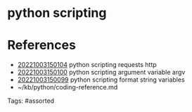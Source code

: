 # python scripting

# References
- [20221003150104](/zet/20221003150104/) python scripting requests http
- [20221003150100](/zet/20221003150100/) python scripting argument variable argv
- [20221003150099](/zet/20221003150099/) python scripting format string variables
- ~/kb/python/coding-reference.md

Tags:
    #assorted

